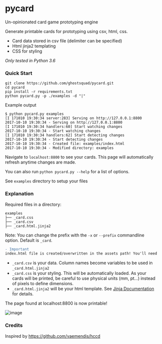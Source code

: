 # pycard
Un-opinionated card game prototyping engine

Generate printable cards for prototyping using csv, html, css.

* Card data stored in csv file (delimiter can be specified)
* Html jinja2 templating
* CSS for styling

_Only tested in Python 3.6_

###  Quick Start

```
git clone https://github.com/ghostsquad/pycard.git
cd pycard
pip install -r requirements.txt
python pycard.py -p ./examples -d "|"
```

Example output

```
$ python pycard.py examples
[I 171010 19:30:34 server:283] Serving on http://127.0.0.1:8800
2017-10-10 19:30:34 - Serving on http://127.0.0.1:8800
[I 171010 19:30:34 handlers:60] Start watching changes
2017-10-10 19:30:34 - Start watching changes
[I 171010 19:30:34 handlers:62] Start detecting changes
2017-10-10 19:30:34 - Start detecting changes
2017-10-10 19:30:34 - Created file: examples/index.html
2017-10-10 19:30:34 - Modified directory: examples
```

Navigate to `localhost:8800` to see your cards. This page will automatically refresh anytime changes are made.

You can also run `python pycard.py --help` for a list of options.

See `examples` directory to setup your files

### Explanation

Required files in a directory:

```
examples
├── _card.css
├── _card.csv
├── _card.html.jinja2
```
Note: You can change the prefix with the `-x` or `--prefix` commandline option. Default is `_card`.

```diff
- Important
index.html file is created/overwritten in the assets path! You'll need to add that to .gitignore if using git
```

* `_card.csv` is your data. Column names become variables to be used in `_card.html.jinja2`
* `_card.css` is your styling. This will be automatically loaded. As your cards will be printed, be careful to use physical units (mm, pt...) instead of pixels to define dimensions.
* `_card.html.jinja2` will be your html template. See [Jinja Documentation](http://jinja.pocoo.org/docs/2.9/templates/) for details.

The page found at localhost:8800 is now printable!

![image](https://user-images.githubusercontent.com/903488/31474239-521061be-aeae-11e7-81ac-626490faacee.png)

### Credits

Inspired by https://github.com/vaemendis/hccd
